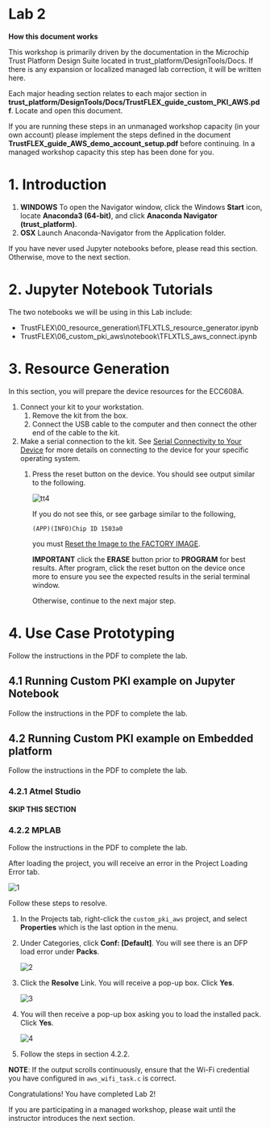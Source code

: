 # Lab 2

**How this document works**

This workshop is primarily driven by the documentation in the Microchip Trust Platform Design Suite located in trust_platform/DesignTools/Docs.  If there is any expansion or localized managed lab correction, it will be written here.

Each major heading section relates to each major section in **trust_platform/DesignTools/Docs/TrustFLEX_guide_custom_PKI_AWS.pdf**.  Locate and open this document.

If you are running these steps in an unmanaged workshop capacity (in your own account) please implement the steps defined in the document **TrustFLEX_guide_AWS_demo_account_setup.pdf** before continuing.  In a managed workshop capacity this step has been done for you.

# 1. Introduction

1. **WINDOWS** To open the Navigator window, click the Windows **Start** icon, locate **Anaconda3 (64-bit)**, and click **Anaconda Navigator (trust_platform)**.
2. **OSX** Launch Anaconda-Navigator from the Application folder.

If you have never used Jupyter notebooks before, please read this section.  Otherwise, move to the next section.

# 2. Jupyter Notebook Tutorials

The two notebooks we will be using in this Lab include:

* TrustFLEX\00_resource_generation\TFLXTLS_resource_generator.ipynb
* TrustFLEX\06_custom_pki_aws\notebook\TFLXTLS_aws_connect.ipynb

# 3. Resource Generation

In this section, you will prepare the device resources for the ECC608A.

1. Connect your kit to your workstation.
   1. Remove the kit from the box.
   2. Connect the USB cable to the computer and then connect the other end of the cable to the kit.
2. Make a serial connection to the kit.  See [Serial Connectivity to Your Device](serial.md) for more details on connecting to the device for your specific operating system.
    1. Press the reset button on the device.  You should see output similar to the following.

       ![tt4](workshop-images/2_tt_4.PNG)

       If you do not see this, or see garbage similar to the following,

       ```text
       (APP)(INFO)Chip ID 1503a0
       ```

       you must [Reset the Image to the FACTORY IMAGE](https://microchipdeveloper.com/authentication:cryptoauth-factory-reset).

       **IMPORTANT** click the **ERASE** button prior to **PROGRAM** for best results.  After program, click the reset button on the device once more to ensure you see the expected results in the serial terminal window.

       Otherwise, continue to the next major step.

# 4. Use Case Prototyping

Follow the instructions in the PDF to complete the lab.

## 4.1 Running Custom PKI example on Jupyter Notebook

Follow the instructions in the PDF to complete the lab.

## 4.2 Running Custom PKI example on Embedded platform

Follow the instructions in the PDF to complete the lab.

### 4.2.1 Atmel Studio

**SKIP THIS SECTION**

### 4.2.2 MPLAB

Follow the instructions in the PDF to complete the lab.

After loading the project, you will receive an error in the Project Loading Error tab.

![1](workshop-images/mplabx_config_error.PNG)

Follow these steps to resolve.

1. In the Projects tab, right-click the `custom_pki_aws` project, and select **Properties** which is the last option in the menu.
2. Under Categories, click **Conf: [Default]**.  You will see there is an DFP load error under **Packs**.

   ![2](workshop-images/mplabx_config_error_2.PNG)

3. Click the **Resolve** Link. You will receive a pop-up box.  Click **Yes**.

   ![3](workshop-images/mplabx_config_error_3.PNG)

4. You will then receive a pop-up box asking you to load the installed pack.  Click **Yes**.

   ![4](workshop-images/mplabx_config_error_4.PNG)

3. Follow the steps in section 4.2.2.

**NOTE**: If the output scrolls continuously, ensure that the Wi-Fi credential you have configured in `aws_wifi_task.c` is correct.

Congratulations! You have completed Lab 2!

If you are participating in a managed workshop, please wait until the instructor introduces the next section.
